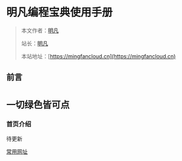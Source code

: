 # 明凡编程宝典使用手册


> 本文作者：[明凡]()
>
> 站长：[明凡]()
>
> 本站地址：[https://mingfancloud.cn](https://mingfancloud.cn)

## 前言


# `一切绿色皆可点`




### 首页介绍

待更新

[常用网址](常用网址.md)


